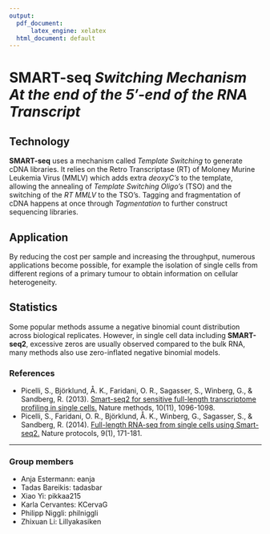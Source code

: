 ```yaml
---
output:
  pdf_document:
      latex_engine: xelatex
  html_document: default
---
```

# **SMART-seq** _Switching Mechanism At the end of the 5′-end of the RNA Transcript_


## Technology

**SMART-seq** uses a mechanism called _Template Switching_ to generate cDNA libraries. It relies on the Retro Transcriptase (RT) of Moloney Murine Leukemia Virus (MMLV) which adds extra _deoxyC’s_ to the template, allowing the annealing of _Template Switching Oligo’s_ (TSO) and the switching of the _RT MMLV_ to the TSO’s. Tagging and fragmentation of cDNA happens at once through _Tagmentation_ to further construct sequencing libraries.


## Application

By reducing the cost per sample and increasing the throughput, numerous applications become possible, for example the isolation of single cells from different regions of a primary tumour to obtain information on cellular heterogeneity.


## Statistics

Some popular methods assume a negative binomial count distribution across biological replicates. However, in single cell data including **SMART-seq2**, excessive zeros are usually observed compared to the bulk RNA, many methods also use zero-inflated negative binomial models.


### References 

- Picelli, S., Björklund, Å. K., Faridani, O. R., Sagasser, S., Winberg, G., & Sandberg, R. (2013). [Smart-seq2 for sensitive full-length transcriptome profiling in single cells.](https://www.nature.com/articles/nmeth.2639) Nature methods, 10(11), 1096-1098.  
- Picelli, S., Faridani, O. R., Björklund, Å. K., Winberg, G., Sagasser, S., & Sandberg, R. (2014). [Full-length RNA-seq from single cells using Smart-seq2.](https://www.nature.com/articles/nprot.2014.006) Nature protocols, 9(1), 171-181.

---

### Group members

- Anja Estermann: eanja
- Tadas Bareikis: tadasbar
- Xiao Yi: pikkaa215
- Karla Cervantes: KCervaG
- Philipp Niggli: philniggli
- Zhixuan Li: Lillyakasiken

